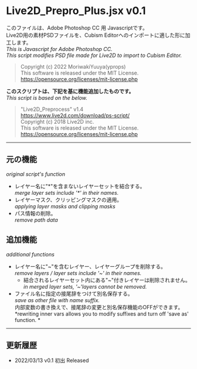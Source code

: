 # Live2D_Prepro_Plus.jsx v0.1

このファイルは、Adobe Photoshop CC 用 Javascriptです。  
Live2D用の素材PSDファイルを、Cubism Editorへのインポートに適した形に加工します。  
*This is Javascript for Adobe Photoshop CC.  
This script modifies PSD file made for Live2D to import to Cubism Editor.*

>Copyright (c) 2022 MoriwakiYuuya(yprops)  
>This software is released under the MIT License.  
>https://opensource.org/licenses/mit-license.php

**このスクリプトは、下記を基に機能追加したものです。**  
*This script is based on the below.*

>"Live2D_Preprocess" v1.4  
>https://www.live2d.com/download/ps-script/  
>Copyright (c) 2018 Live2D inc.  
>This software is released under the MIT License.  
>https://opensource.org/licenses/mit-license.php  


---------


## 元の機能
*original script's function*

- レイヤー名に"\*"を含まないレイヤーセットを結合する。  
  *merge layer sets include '\*' in their names.*
- レイヤーマスク、クリッピングマスクの適用。  
  *applying layer masks and clipping masks*
- パス情報の削除。  
  *remove path data*

## 追加機能
*additional functions*

- レイヤー名に"\~"を含むレイヤー、レイヤーグループを削除する。  
  *remove layers / layer sets include '\~' in their names.*
  - 結合されるレイヤーセット内にある"\~"付きレイヤーは削除されません。  
    *in merged layer sets, '\~'layers cannot be removed.*
- ファイル名に指定の接尾辞をつけて別名保存する。  
  *save as other file with name suffix.*  
  内部変数の書き換えで、接尾辞の変更と別名保存機能のOFFができます。  
  *rewriting inner vars allows you to modify suffixes and turn off 'save as' function. *


---------


## 更新履歴
- 2022/03/13 v0.1 初出 Released

